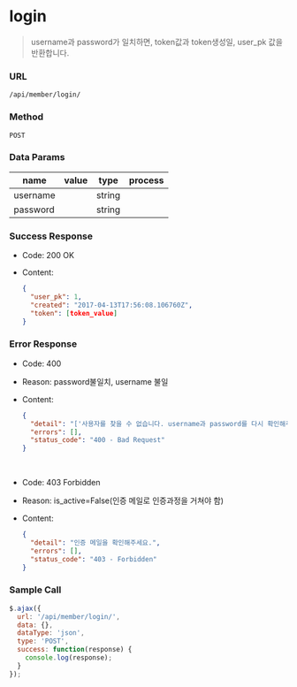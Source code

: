 # login

> username과 password가 일치하면, token값과 token생성일, user\_pk 값을 반환합니다.



### **URL**

`/api/member/login/`



### **Method**

`POST`



### **Data Params**

| name     | value | type   | process |
| -------- | ----- | ------ | ------- |
| username |       | string |         |
| password |       | string |         |



### **Success Response**

* Code: 200 OK

* Content:

  ```json
  {
    "user_pk": 1,
    "created": "2017-04-13T17:56:08.106760Z",
    "token": [token_value]
  }
  ```



### **Error Response**

* Code: 400

* Reason: password불일치, username 불일

* Content:

  ```json
  {
    "detail": "['사용자를 찾을 수 없습니다. username과 password를 다시 확인해주세요.']",
    "errors": [],
    "status_code": "400 - Bad Request"
  }
  ```

  ​

* Code: 403 Forbidden

* Reason: is\_active=False\(인증 메일로 인증과정을 거쳐야 함\)

* Content:

  ```json
  {
    "detail": "인증 메일을 확인해주세요.",
    "errors": [],
    "status_code": "403 - Forbidden"
  }
  ```

   



### **Sample Call**

```javascript
$.ajax({
  url: '/api/member/login/',
  data: {},
  dataType: 'json',
  type: 'POST',
  success: function(response) {
    console.log(response);
  }
});
```



